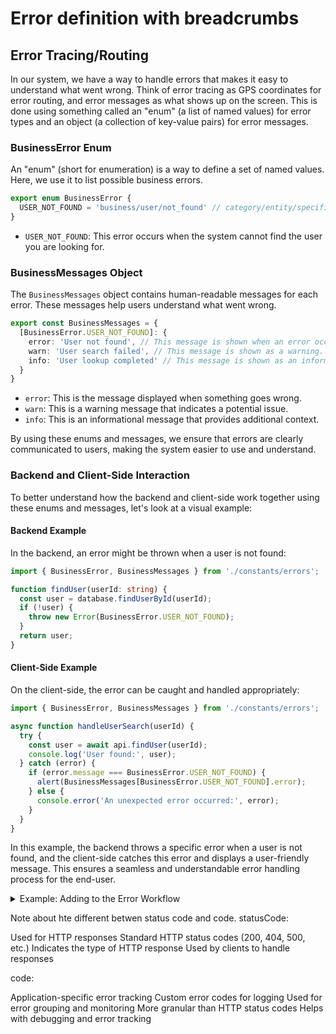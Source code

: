 # Error definition with breadcrumbs

## Error Tracing/Routing

In our system, we have a way to handle errors that makes it easy to understand what went wrong. Think of error tracing as GPS coordinates for error routing, and error messages as what shows up on the screen. This is done using something called an "enum" (a list of named values) for error types and an object (a collection of key-value pairs) for error messages.

### BusinessError Enum

An "enum" (short for enumeration) is a way to define a set of named values. Here, we use it to list possible business errors.

```typescript
export enum BusinessError {
  USER_NOT_FOUND = 'business/user/not_found' // category/entity/specific
}
```

- `USER_NOT_FOUND`: This error occurs when the system cannot find the user you are looking for.

### BusinessMessages Object

The `BusinessMessages` object contains human-readable messages for each error. These messages help users understand what went wrong.

```typescript
export const BusinessMessages = {
  [BusinessError.USER_NOT_FOUND]: {
    error: 'User not found', // This message is shown when an error occurs.
    warn: 'User search failed', // This message is shown as a warning.
    info: 'User lookup completed' // This message is shown as an informational note.
  }
}
```

- `error`: This is the message displayed when something goes wrong.
- `warn`: This is a warning message that indicates a potential issue.
- `info`: This is an informational message that provides additional context.

By using these enums and messages, we ensure that errors are clearly communicated to users, making the system easier to use and understand.

### Backend and Client-Side Interaction

To better understand how the backend and client-side work together using these enums and messages, let's look at a visual example:

#### Backend Example

In the backend, an error might be thrown when a user is not found:

```typescript
import { BusinessError, BusinessMessages } from './constants/errors';

function findUser(userId: string) {
  const user = database.findUserById(userId);
  if (!user) {
    throw new Error(BusinessError.USER_NOT_FOUND);
  }
  return user;
}
```

#### Client-Side Example

On the client-side, the error can be caught and handled appropriately:

```javascript
import { BusinessError, BusinessMessages } from './constants/errors';

async function handleUserSearch(userId) {
  try {
    const user = await api.findUser(userId);
    console.log('User found:', user);
  } catch (error) {
    if (error.message === BusinessError.USER_NOT_FOUND) {
      alert(BusinessMessages[BusinessError.USER_NOT_FOUND].error);
    } else {
      console.error('An unexpected error occurred:', error);
    }
  }
}
```

In this example, the backend throws a specific error when a user is not found, and the client-side catches this error and displays a user-friendly message. This ensures a seamless and understandable error handling process for the end-user.

<details>
<summary>Example: Adding to the Error Workflow</summary>

```typescript
// Backend Error (GPS coordinates for system)
export enum BusinessError {
  USER_NOT_FOUND = 'business/user/not_found'
}

// Frontend Message (What users see)
export const BusinessMessages = {
  [BusinessError.USER_NOT_FOUND]: {
    error: 'Unable to find your account', // User friendly
    warn: 'Having trouble locating account details', // User friendly
    info: 'Account lookup completed' // User friendly
  }
}

// SCENARIO 1: Updating Messages Only
// We can make messages more friendly without touching errors
export const BusinessMessages = {
  [BusinessError.USER_NOT_FOUND]: {
    error: 'We couldn\'t find your account. Please check your details', // ✅ Better message
    warn: 'We\'re having trouble finding your account', // ✅ Better message
    info: 'Account check complete' // ✅ Better message
  }
}

// SCENARIO 2: Adding New Error Type
export enum BusinessError {
  USER_NOT_FOUND = 'business/user/not_found',
  USER_LOCKED = 'business/user/locked' // ✅ New error type
}

// MUST add corresponding message
export const BusinessMessages = {
  [BusinessError.USER_NOT_FOUND]: { ... },
  [BusinessError.USER_LOCKED]: { // ✅ Required new message
    error: 'Your account is temporarily locked',
    warn: 'Your account may be locked soon',
    info: 'Account status checked'
  }
}
```

</details>

Note about hte different betwen status code and code. 
statusCode:

Used for HTTP responses
Standard HTTP status codes (200, 404, 500, etc.)
Indicates the type of HTTP response
Used by clients to handle responses


code:

Application-specific error tracking
Custom error codes for logging
Used for error grouping and monitoring
More granular than HTTP status codes
Helps with debugging and error tracking